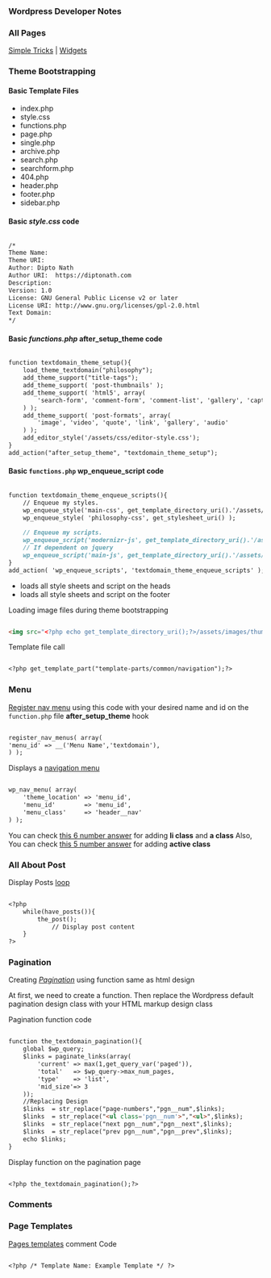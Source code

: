 ### Wordpress Developer Notes

### All Pages

[Simple Tricks](SimpleTricks.md) | [Widgets](widgets.md)

### Theme Bootstrapping

#### Basic Template Files

- index.php
- style.css
- functions.php
- page.php
- single.php
- archive.php
- search.php
- searchform.php
- 404.php
- header.php
- footer.php
- sidebar.php

#### Basic *style.css* code

```markdown

/*
Theme Name: 
Theme URI: 
Author: Dipto Nath
Author URI:  https://diptonath.com
Description: 
Version: 1.0
License: GNU General Public License v2 or later
License URI: http://www.gnu.org/licenses/gpl-2.0.html
Text Domain: 
*/

```

#### Basic *functions.php* after_setup_theme code

```markdown

function textdomain_theme_setup(){
    load_theme_textdomain("philosophy");
    add_theme_support("title-tags");
    add_theme_support( 'post-thumbnails' );
    add_theme_support( 'html5', array(
        'search-form', 'comment-form', 'comment-list', 'gallery', 'caption'
    ) );
    add_theme_support( 'post-formats', array(
        'image', 'video', 'quote', 'link', 'gallery', 'audio'
    ) );
    add_editor_style('/assets/css/editor-style.css');
}
add_action("after_setup_theme", "textdomain_theme_setup");

```

#### Basic `functions.php` wp_enqueue_script code

```markdown

function textdomain_theme_enqueue_scripts(){
    // Enqueue my styles.
    wp_enqueue_style('main-css', get_template_directory_uri().'/assets/css/main.css',null,'1.0');
    wp_enqueue_style( 'philosophy-css', get_stylesheet_uri() );
     
    // Enqueue my scripts.
    wp_enqueue_script('modernizr-js', get_template_directory_uri().'/assets/js/modernizr.js',null,'1.0'); 
    // If dependent on jquery
    wp_enqueue_script('main-js', get_template_directory_uri().'/assets/js/main.js',array("jquery"),'1.0',true);  
}
add_action( 'wp_enqueue_scripts', 'textdomain_theme_enqueue_scripts' );

```

- ***<?php wp_head(); ?>*** loads all style sheets and script on the heads
- ***<?php wp_footer(); ?>*** loads all style sheets and script on the footer

Loading image files during theme bootstrapping

```markdown

<img src="<?php echo get_template_directory_uri();?>/assets/images/thumbs/masonry/gallery/gallery-1-400.jpg" alt="">

```

Template file call

```markdown

<?php get_template_part("template-parts/common/navigation");?>

```

### Menu

[Register nav menu](https://developer.wordpress.org/reference/functions/register_nav_menus/) using this code with your desired name and id on the `function.php` file **after_setup_theme** hook

```markdown

register_nav_menus( array(
'menu_id' => __('Menu Name','textdomain'),
) );

```

Displays a [navigation menu](https://developer.wordpress.org/reference/functions/wp_nav_menu/)

```markdown

wp_nav_menu( array(
    'theme_location' => 'menu_id',
    'menu_id'        => 'menu_id',
    'menu_class'     => 'header__nav'
) );

```

You can check [this 6 number answer](https://stackoverflow.com/questions/26180688/how-to-add-class-to-link-in-wp-nav-menu) for adding **li class** and **a class**
Also, You can check [this 5 number answer](https://stackoverflow.com/questions/26180688/how-to-add-class-to-link-in-wp-nav-menu) for adding **active class**

### All About Post  

Display Posts [loop](https://developer.wordpress.org/themes/basics/the-loop/)

```markdown

<?php
    while(have_posts()){
        the_post();
            // Display post content
    }
?>

```

### Pagination

Creating [*Pagination*](https://developer.wordpress.org/themes/functionality/pagination/) using function same as html design

At first, we need to create a function. Then replace the Wordpress default pagination design class with your HTML markup design class

Pagination function code

```markdown

function the_textdomain_pagination(){
    global $wp_query;
    $links = paginate_links(array(
        'current' => max(1,get_query_var('paged')),
        'total'   => $wp_query->max_num_pages,
        'type'    => 'list',
        'mid_size'=> 3
    ));
    //Replacing Design
    $links  = str_replace("page-numbers","pgn__num",$links);
    $links  = str_replace("<ul class='pgn__num'>","<ul>",$links);
    $links  = str_replace("next pgn__num","pgn__next",$links);
    $links  = str_replace("prev pgn__num","pgn__prev",$links);
    echo $links;
}

```

Display function on the pagination page

```markdown

<?php the_textdomain_pagination();?>

```

### Comments

### Page Templates

[Pages templates](https://developer.wordpress.org/themes/template-files-section/page-template-files/) comment Code

```markdown

<?php /* Template Name: Example Template */ ?>

```



